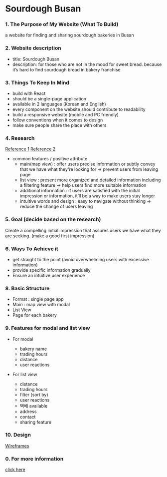 # Sourdough Busan

### 1. The Purpose of My Website (What To Build)

a website for finding and sharing sourdough bakeries in Busan

### 2. Website description

- title: Sourdough Busan
- description: for those who are not in the mood for sweet bread. because it’s hard to find sourdough bread in bakery franchise

### 3. Things To Keep In Mind

- build with React
- should be a single-page application
- available in 2 languages (Korean and English)
- every component on the website should contribute to readability
- build a responsive website (mobile and PC friendly)
- follow conventions when it comes to design
- make sure people share the place with others

### 4. Research

[Reference 1](https://intro.threedollars.co.kr)
[Reference 2](https://jinjja-seoul.com)

- common features / positive attribute
  - main(map view) : offer users precise information or subtly convey that we have what they're looking for → prevent users from leaving page
  - list view : present more organized and detailed information including a filtering feature → help users find more suitable information
  - additional information : if users are satisfied with the initial impression or information, it’ll be a way to make users stay longer
  - intuitive words and design : easy to navigate without thinking → reduce the change of users leaving

### 5. Goal (decide based on the research)

Create a compelling initial impression that assures users we have what they are seeking. (make a good first impression)

### 6. Ways To Achieve it

- get straight to the point (avoid overwhelming users with excessive information)
- provide specific information gradually
- Ensure an intuitive user experience

### 8. Basic Structure

- Format : single page app
- Main : map view with modal
- List View
- Page for each bakery

### 9. Features for modal and list view

- For modal

  - bakery name
  - trading hours
  - distance
  - user reactions

- For list view

  - distance
  - trading hours
  - filter (sort by)
  - user reactions
  - 택배 available
  - address
  - contact
  - sharing feature

### 10. Design

[Wireframes](https://www.figma.com/file/z5BkctouqCqBbLPuTalfHG/Sourdough-Busan?type=design&node-id=1%3A4&mode=design&t=y2JROav0P76TpJ3A-1)

### 0. For more information

[click here](https://copper-snail-e31.notion.site/Sourdough-Busan-23-12-20-7dfeecd7c51147689e149052ced94cbc?pvs=4)
